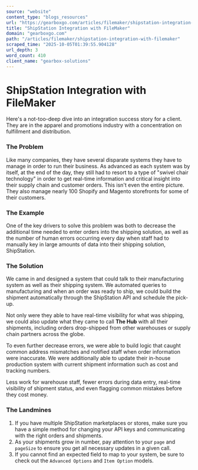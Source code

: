 ```yaml
---
source: "website"
content_type: "blogs_resources"
url: "https://gearboxgo.com/articles/filemaker/shipstation-integration-with-filemaker"
title: "ShipStation Integration with FileMaker"
domain: "gearboxgo.com"
path: "/articles/filemaker/shipstation-integration-with-filemaker"
scraped_time: "2025-10-05T01:39:55.904128"
url_depth: 3
word_count: 410
client_name: "gearbox-solutions"
---
```


# ShipStation Integration with FileMaker

Here's a not-too-deep dive into an integration success story for a client. They are in the apparel and promotions industry with a concentration on fulfillment and distribution.

### The Problem

Like many companies, they have several disparate systems they have to manage in order to run their business. As advanced as each system was by itself, at the end of the day, they still had to resort to a type of "swivel chair technology" in order to get real-time information and critical insight into their supply chain and customer orders. This isn't even the entire picture. They also manage nearly 100 Shopify and Magento storefronts for some of their customers.

### The Example

One of the key drivers to solve this problem was both to decrease the additional time needed to enter orders into the shipping solution, as well as the number of human errors occurring every day when staff had to manually key in large amounts of data into their shipping solution, ShipStation.

### The Solution

We came in and designed a system that could talk to their manufacturing system as well as their shipping system. We automated queries to manufacturing and when an order was ready to ship, we could build the shipment automatically through the ShipStation API and schedule the pick-up.

Not only were they able to have real-time visibility for what was shipping, we could also update what they came to call **The Hub** with all their shipments, including orders drop-shipped from other warehouses or supply chain partners across the globe.

To even further decrease errors, we were able to build logic that caught common address mismatches and notified staff when order information were inaccurate. We were additionally able to update their in-house production system with current shipment information such as cost and tracking numbers.

Less work for warehouse staff, fewer errors during data entry, real-time visibility of shipment status, and even flagging common mistakes before they cost money.

### The Landmines

1. If you have multiple ShipStation marketplaces or stores, make sure you have a simple method for changing your API keys and communicating with the right orders and shipments.
2. As your shipments grow in number, pay attention to your `page` and `pageSize` to ensure you get all necessary updates in a given call.
3. If you cannot find an expected field to map to your system, be sure to check out the `Advanced Options` and `Item Option` models.